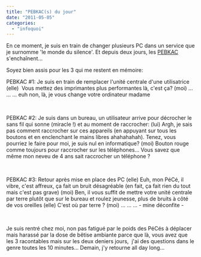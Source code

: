 ```yaml
---
title: "PEBKAC(s) du jour"
date: "2011-05-05"
categories: 
  - "infoquoi"
---
```


En ce moment, je suis en train de changer plusieurs PC dans un service que je surnomme 'le monde du silence'. Et depuis deux jours, les [PEBKAC](http://en.wikipedia.org/wiki/User_error#PEBKAC) s'enchaînent...

Soyez bien assis pour les 3 qui me restent en mémoire:

PEBKAC #1: Je suis en train de remplacer l'unité centrale d'une utilisatrice (elle)  Vous mettez des imprimantes plus performantes là, c'est ça? (moi) ... ... ... euh non, là, je vous change votre ordinateur madame

 

PEBKAC #2: Je suis dans un bureau, un utilisateur arrive pour décrocher le sans fil qui sonne (miracle !) et au moment de raccrocher: (lui) Argh, je sais pas comment raccrocher sur ces appareils (en appuyant sur tous les boutons et en enclenchant le mains libres ahahahahah). Tenez, vous pourriez le faire pour moi, je suis nul en informatique? (moi) Bouton rouge comme toujours pour raccrocher sur les téléphones... Vous savez que même mon neveu de 4 ans sait raccrocher un téléphone ?

 

PEBKAC #3: Retour après mise en place des PC (elle) Euh, mon PéCé, il vibre, c'est affreux, ça fait un bruit désagréable (en fait, ça fait rien du tout mais c'est pas grave) (moi) Ben, il vous suffit de mettre votre unité centrale par terre plutôt que sur le bureau et roulez jeunesse, plus de bruits à côté de vos oreilles (elle) C'est où par terre ? (moi) ... ... ... - mine déconfite -

 

Je suis rentré chez moi, non pas fatigué par le poids des PéCés à déplacer mais harassé par la dose de bêtise ambiante parce que là, vous avez que les 3 racontables mais sur les deux deniers jours,  j'ai des questions dans le genre toutes les 10 minutes... Demain, j'y retourne all day long...
